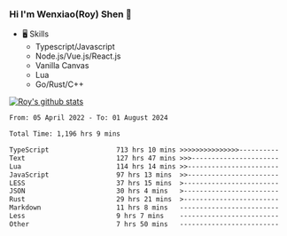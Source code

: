 ### Hi I'm Wenxiao(Roy) Shen 👋
- 🖥 Skills
  - Typescript/Javascript
  - Node.js/Vue.js/React.js
  - Vanilla Canvas
  - Lua
  - Go/Rust/C++

[![Roy's github stats](https://github-readme-stats.vercel.app/api?username=RoyShen12&show_icons=true&theme=radical&hide=prs,contribs)](https://github.com/anuraghazra/github-readme-stats)
<!--START_SECTION:waka-->

```txt
From: 05 April 2022 - To: 01 August 2024

Total Time: 1,196 hrs 9 mins

TypeScript                 713 hrs 10 mins >>>>>>>>>>>>>>>----------   59.23 %
Text                       127 hrs 47 mins >>>----------------------   10.61 %
Lua                        114 hrs 14 mins >>-----------------------   09.49 %
JavaScript                 97 hrs 13 mins  >>-----------------------   08.07 %
LESS                       37 hrs 15 mins  >------------------------   03.09 %
JSON                       30 hrs 4 mins   >------------------------   02.50 %
Rust                       29 hrs 21 mins  >------------------------   02.44 %
Markdown                   11 hrs 8 mins   -------------------------   00.92 %
Less                       9 hrs 7 mins    -------------------------   00.76 %
Other                      7 hrs 50 mins   -------------------------   00.65 %
```

<!--END_SECTION:waka-->

